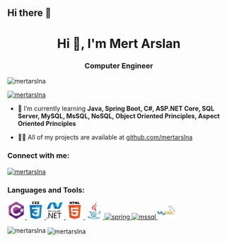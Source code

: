 ## Hi there 👋
<h1 align="center">Hi 👋, I'm Mert Arslan</h1>
<h3 align="center">Computer Engineer</h3>

<p align="left"> <img src="https://komarev.com/ghpvc/?username=mertarslna&label=Profile%20views&color=0e75b6&style=flat" alt="mertarslna" /> </p>

<p align="left"> <a href="https://github.com/ryo-ma/github-profile-trophy"><img src="https://github-profile-trophy.vercel.app/?username=mertarslna" alt="mertarslna" /></a> </p>

- 🌱 I’m currently learning **Java, Spring Boot, C#, ASP.NET Core, SQL Server, MySQL, MsSQL, NoSQL, Object Oriented Principles, Aspect Oriented Principles**

- 👨‍💻 All of my projects are available at [github.com/mertarslna](https://github.com/mertarslna?tab=repositories)

<h3 align="left">Connect with me:</h3>
<p align="left">
<a href="https://www.linkedin.com/in/mertarslna/" target="blank"><img align="center" src="https://cdn.jsdelivr.net/npm/simple-icons@3.0.1/icons/linkedin.svg" alt="mertarslna" height="30" width="40" /></a>
</p>

<h3 align="left">Languages and Tools:</h3>
<p align="left"> 
<a href="https://www.w3schools.com/cs/" target="_blank"> <img src="https://raw.githubusercontent.com/devicons/devicon/master/icons/csharp/csharp-original.svg" alt="csharp" width="40" height="40"/> </a> 
<a href="https://www.w3schools.com/css/" target="_blank"> <img src="https://raw.githubusercontent.com/devicons/devicon/master/icons/css3/css3-original-wordmark.svg" alt="css3" width="40" height="40"/> </a> 
<a href="https://dotnet.microsoft.com/" target="_blank"> <img src="https://raw.githubusercontent.com/devicons/devicon/master/icons/dot-net/dot-net-original-wordmark.svg" alt="dotnet" width="40" height="40"/> </a> 
<a href="https://www.w3.org/html/" target="_blank"> <img src="https://raw.githubusercontent.com/devicons/devicon/master/icons/html5/html5-original-wordmark.svg" alt="html5" width="40" height="40"/> </a> 
<a href="https://www.java.com" target="_blank"> <img src="https://raw.githubusercontent.com/devicons/devicon/master/icons/java/java-original.svg" alt="java" width="40" height="40"/> </a> 
<a href="https://spring.io" target="_blank"> <img src="https://brandslogos.com/wp-content/uploads/images/large/spring-logo.png" alt="spring" width="33" height="35"/> </a> 
<a href="https://www.microsoft.com/en-us/sql-server" target="_blank"> <img src="https://user-images.githubusercontent.com/64933639/128779404-ae8af650-288b-4c49-a2f3-14a73abb0be5.png" alt="mssql" width="40" height="40"/> </a> 
<a href="https://www.mysql.com/" target="_blank"> <img src="https://raw.githubusercontent.com/devicons/devicon/master/icons/mysql/mysql-original-wordmark.svg" alt="mysql" width="40" height="40"/> </a> 
</p>

<p><img align="left" src="https://github-readme-stats.vercel.app/api/top-langs?username=mertarslna&show_icons=true&locale=en&layout=compact" alt="mertarslna" /></p>

<p>&nbsp;<img align="center" src="https://github-readme-stats.vercel.app/api?username=mertarslna&show_icons=true&locale=en" alt="mertarslna" /></p>
